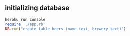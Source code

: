 ## initializing database 

```ruby
heroku run console
require './app.rb'
DB.run("create table beers (name text, brewery text)")
```
